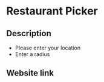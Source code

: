 # Restaurant Picker

## Description
 - Please enter your location
 - Enter a radius


## Website link
